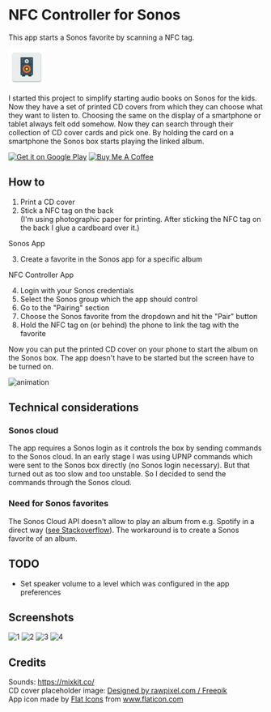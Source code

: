# NFC Controller for Sonos

This app starts a Sonos favorite by scanning a NFC tag. 

<img src="https://raw.githubusercontent.com/kaiwinter/nfcsonos/main/app/src/main/res/mipmap-hdpi/ic_launcher.png" alt="app icon">

I started this project to simplify starting audio books on Sonos for the kids. Now they have a set of printed CD covers from which they can choose what they want to listen to.
Choosing the same on the display of a smartphone or tablet always felt odd somehow. Now they can search through their collection of CD cover cards and pick one. By holding the card on a smartphone the Sonos box starts playing the linked album.

<a href='https://play.google.com/store/apps/details?id=com.github.kaiwinter.nfcsonos'><img alt='Get it on Google Play' src='https://play.google.com/intl/en_us/badges/images/generic/en_badge_web_generic.png' height="60px"/></a>
<a href="https://www.buymeacoffee.com/kaiwinter" target="_blank"><img src="https://cdn.buymeacoffee.com/buttons/v2/default-yellow.png" alt="Buy Me A Coffee" height="55"></a>

## How to

1. Print a CD cover
2. Stick a NFC tag on the back  
(I'm using photographic paper for printing. After sticking the NFC tag on the back I glue a cardboard over it.)

Sonos App

3. Create a favorite in the Sonos app for a specific album  

NFC Controller App

4. Login with your Sonos credentials
5. Select the Sonos group which the app should control
6. Go to the "Pairing" section
7. Choose the Sonos favorite from the dropdown and hit the "Pair" button
8. Hold the NFC tag on (or behind) the phone to link the tag with the favorite

Now you can put the printed CD cover on your phone to start the album on the Sonos box. The app doesn't have to be started but the screen have to be turned on.

![animation](https://user-images.githubusercontent.com/110982/125839705-2cf2f646-1a08-4bc8-a480-539352c2bc79.gif)

## Technical considerations

### Sonos cloud

The app requires a Sonos login as it controls the box by sending commands to the Sonos cloud. 
In an early stage I was using UPNP commands which were sent to the Sonos box directly (no Sonos login necessary). But that turned out as too slow and too unstable. 
So I decided to send the commands through the Sonos cloud.

### Need for Sonos favorites

The Sonos Cloud API doesn't allow to play an album from e.g. Spotify in a direct way ([see Stackoverflow](https://stackoverflow.com/a/53733774/714965)). The workaround is to create a Sonos favorite of an album.

## TODO

- Set speaker volume to a level which was configured in the app preferences

## Screenshots
![1](https://user-images.githubusercontent.com/110982/122286942-b4756f00-cef0-11eb-8bba-fd8664c7ebbb.png)
![2](https://user-images.githubusercontent.com/110982/122286947-b5a69c00-cef0-11eb-9451-9c8a32f769f1.png)
![3](https://user-images.githubusercontent.com/110982/122286954-b6d7c900-cef0-11eb-82da-dd8f31f9e807.png)
![4](https://user-images.githubusercontent.com/110982/122286957-b808f600-cef0-11eb-8be8-68188e435e5c.png)


## Credits

Sounds: https://mixkit.co/  
CD cover placeholder image: [Designed by rawpixel.com / Freepik](http://www.freepik.com)  
App icon made by <a href="https://www.flaticon.com/authors/flat-icons" title="Flat Icons">Flat Icons</a> from <a href="https://www.flaticon.com/" title="Flaticon">www.flaticon.com</a></div>
